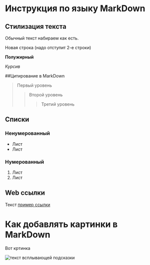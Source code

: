 # Инструкция по языку MarkDown

## Стилизация текста


Обычный текст набираем как есть.

Новая строка (надо отступит 2-е строки)

**Полужирный**

*Курсив*

##Цитирование в MarkDown
>Первый уровень
>>Второй уровень
>>>Третий уровень

## Списки
### Ненумерованный
* Лист
* Лист
### Нумерованный
1. Лист
2. Лист

## Web ссылки
Текст [пример ссылки](https://Ссылка.com "Тут текст всплывающей подсказки")

# Как добавлять картинки в MarkDown
Вот кртинка

![текст всплывающей подсказки](Pic1.jpg)